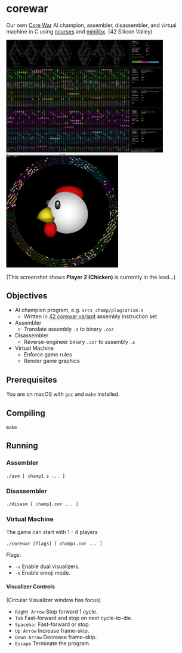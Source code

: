 # corewar
Our own [Core War](https://en.wikipedia.org/wiki/Core_War) AI champion, assembler, disassembler, and virtual machine in C using [ncurses](https://en.wikipedia.org/wiki/Ncurses) and [minilibx](https://github.com/qst0/ft_libgfx). (42 Silicon Valley)

<p float="left">
  <img src="https://github.com/ashih42/corewar/blob/master/Screenshots/ncurses.png" width="420" />
  <img src="https://github.com/ashih42/corewar/blob/master/Screenshots/rainbow_road.png" width="300" />
</p>

(This screenshot shows **Player 2 (Chicken)** is currently in the lead...)

## Objectives
* AI champion program, e.g. `srcs_champ/plagiarism.s`
  * Written in [42 corewar variant](https://github.com/ashih42/corewar/blob/master/Requirements/corewar.en.pdf) assembly instruction set
* Assembler
  * Translate assembly `.s` to binary `.cor`
* Disassembler
  * Reverse-engineer binary `.cor` to assembly `.s`
* Virtual Machine
  * Enforce game rules
  * Render game graphics

## Prerequisites

You are on macOS with `gcc` and `make` installed.

## Compiling

```
make
```

## Running

### Assembler

```
./asm [ champ1.s ... ]
```

### Disassembler

```
./disasm [ champ1.cor ... ]
```

### Virtual Machine

The game can start with 1 - 4 players

```
./corewar [flags] [ champ1.cor ... ]
```
Flags:
* `-v` Enable dual visualizers.
* `-e` Enable emoji mode.

#### Visualizer Controls

(Circular Visualizer window has focus)
* `Right Arrow` Step forward 1 cycle.
* `Tab` Fast-forward and stop on next cycle-to-die.
* `Spacebar` Fast-forward or stop.
* `Up Arrow` Increase frame-skip.
* `Down Arrow` Decrease frame-skip.
* `Escape` Terminate the program.
